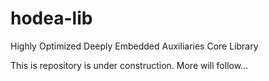 # hodea-lib
Highly Optimized Deeply Embedded Auxiliaries Core Library

This is repository is under construction. More will follow...

